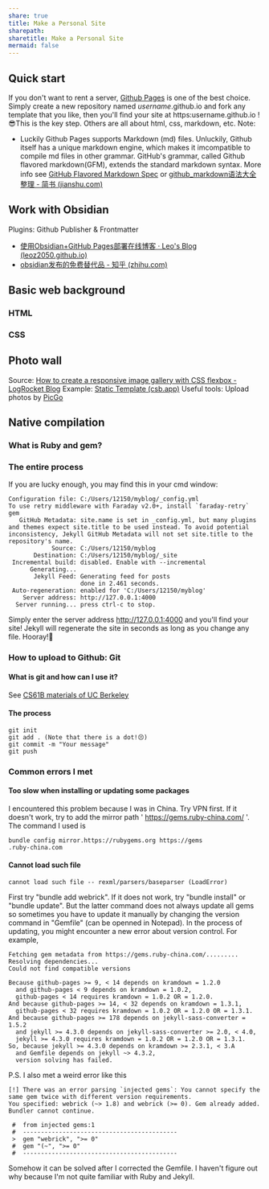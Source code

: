 ```yaml
---
share: true
title: Make a Personal Site
sharepath: 
sharetitle: Make a Personal Site
mermaid: false
---
```

## Quick start
If you don't want to rent a server, [Github Pages](https://pages.github.com/) is one of the best choice. Simply create a new repository named _username_.github.io and fork any template that you like, then you'll find your site at https:username.github.io !😎This is the key step. Others are all about html, css, markdown, etc.
Note:
- Luckily Github Pages supports Markdown (md) files. Unluckily, Github itself has a unique markdown engine, which makes it imcompatible to compile md files in other grammar. GitHub's grammar, called Github flavored markdown(GFM), extends the standard markdown syntax. More info see [GitHub Flavored Markdown Spec](https://github.github.com/gfm/#:~:text=GitHub%20Flavored%20Markdown%2C%20often%20shortened%20as%20GFM%2C%20is,dialect.%20GFM%20is%20a%20strict%20superset%20of%20CommonMark.) or  [github_markdown语法大全整理 - 简书 (jianshu.com)](https://www.jianshu.com/p/40ba812dd973)
## Work with Obsidian
Plugins: Github Publisher & Frontmatter
- [使用Obsidian+GitHub Pages部署在线博客 · Leo's Blog (leoz2050.github.io)](https://leoz2050.github.io/DigitalGarden/2023/09/03/Build-Blog-Online.html)
- [obsidian发布的免费替代品 - 知乎 (zhihu.com)](https://zhuanlan.zhihu.com/p/634583092)
## Basic web background
### HTML
### CSS
## Photo wall
Source: [How to create a responsive image gallery with CSS flexbox - LogRocket Blog](https://blog.logrocket.com/responsive-image-gallery-css-flexbox/)
Example: [Static Template (csb.app)](https://sts6l7.csb.app/)
Useful tools: Upload photos by [PicGo](https://picgo.github.io/PicGo-Doc/zh/guide/config.html#github%E5%9B%BE%E5%BA%8A)
## Native compilation
### What is Ruby and gem?
### The entire process
If you are lucky enough, you may find this in your cmd window:
```
Configuration file: C:/Users/12150/myblog/_config.yml
To use retry middleware with Faraday v2.0+, install `faraday-retry` gem
   GitHub Metadata: site.name is set in _config.yml, but many plugins and themes expect site.title to be used instead. To avoid potential inconsistency, Jekyll GitHub Metadata will not set site.title to the repository's name.
            Source: C:/Users/12150/myblog
       Destination: C:/Users/12150/myblog/_site
 Incremental build: disabled. Enable with --incremental
      Generating...
       Jekyll Feed: Generating feed for posts
                    done in 2.461 seconds.
 Auto-regeneration: enabled for 'C:/Users/12150/myblog'
    Server address: http://127.0.0.1:4000
  Server running... press ctrl-c to stop.
```
Simply enter the server address http://127.0.0.1:4000 and you'll find your site! Jekyll will regenerate the site in seconds as long as you change any file. Hooray!🥳
### How to upload to Github: Git
#### What is git and how can I use it?
See [CS61B materials of UC Berkeley](https://fa23.datastructur.es/materials/lab/lab01/)
#### The process
```
git init
git add . (Note that there is a dot!😣)
git commit -m "Your message"
git push
```
### Common errors I met
#### Too slow when installing or updating some packages
I encountered this problem because I was in China. Try VPN first. If it doesn't work, try to add the mirror path ' https://gems.ruby-china.com/ '. The command I used is 
```
bundle config mirror.https://rubygems.org https://gems
.ruby-china.com
```
#### Cannot load such file
```
cannot load such file -- rexml/parsers/baseparser (LoadError)
```
First try "bundle add webrick". If it does not work, try "bundle install" or "bundle update". But the latter command does not always update all gems so sometimes you have to update it manually by changing the version command in "Gemfile" (can be openned in Notepad).
In the process of updating, you might encounter a new error about version control. For example,
```
Fetching gem metadata from https://gems.ruby-china.com/.........
Resolving dependencies...
Could not find compatible versions

Because github-pages >= 9, < 14 depends on kramdown = 1.2.0
  and github-pages < 9 depends on kramdown = 1.0.2,
  github-pages < 14 requires kramdown = 1.0.2 OR = 1.2.0.
And because github-pages >= 14, < 32 depends on kramdown = 1.3.1,
  github-pages < 32 requires kramdown = 1.0.2 OR = 1.2.0 OR = 1.3.1.
And because github-pages >= 178 depends on jekyll-sass-converter = 1.5.2
  and jekyll >= 4.3.0 depends on jekyll-sass-converter >= 2.0, < 4.0,
  jekyll >= 4.3.0 requires kramdown = 1.0.2 OR = 1.2.0 OR = 1.3.1.
So, because jekyll >= 4.3.0 depends on kramdown >= 2.3.1, < 3.A
  and Gemfile depends on jekyll ~> 4.3.2,
  version solving has failed.
```

P.S. I also met a weird error like this
```
[!] There was an error parsing `injected gems`: You cannot specify the same gem twice with different version requirements.
You specified: webrick (~> 1.8) and webrick (>= 0). Gem already added. Bundler cannot continue.

 #  from injected gems:1
 #  -------------------------------------------
 >  gem "webrick", ">= 0"
 #  gem "(~", ">= 0"
 #  -------------------------------------------
```
Somehow it can be solved after I corrected the Gemfile. I haven't figure out why because I'm not quite familiar with Ruby and Jekyll.